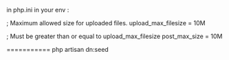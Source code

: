 in php.ini in your env : 

; Maximum allowed size for uploaded files.
upload_max_filesize = 10M 

; Must be greater than or equal to upload_max_filesize
post_max_size = 10M 

===========
php artisan dn:seed
